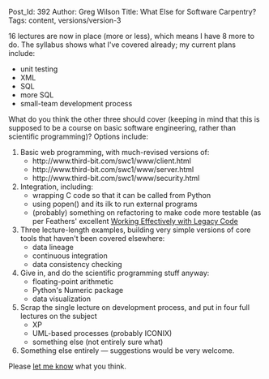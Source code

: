 Post_Id: 392
Author: Greg Wilson
Title: What Else for Software Carpentry?
Tags: content, versions/version-3

<p>16 lectures are now in place (more or less), which means I have 8 more to do.  The syllabus shows what I've covered already; my current plans include:</p>
<ul>
<li>unit testing</li>
<li>XML</li>
<li>SQL</li>
<li>more SQL</li>
<li>small-team development process</li>
</ul>
<p>What do you think the other three should cover (keeping in mind that this is supposed to be a course on basic software engineering, rather than scientific programming)?  Options include:</p>
<ol>
<li>Basic web programming, with much-revised versions of:
<ul>
<li>http://www.third-bit.com/swc1/www/client.html</li>
<li>http://www.third-bit.com/swc1/www/server.html</li>
<li>http://www.third-bit.com/swc1/www/security.html</li>
</ul>
</li>
<li>Integration, including:
<ul>
<li>wrapping C code so that it can be called from Python</li>
<li>using popen() and its ilk to run external programs</li>
<li>(probably) something on refactoring to make code more testable (as per Feathers' excellent <a href="http://openlibrary.org/works/OL5742702W/Working_effectively_with_legacy_code">Working Effectively with Legacy Code</a></li>
</ul>
</li>
<li>Three lecture-length examples, building very simple versions of core tools that haven't been covered elsewhere:
<ul>
<li>data lineage</li>
<li>continuous integration</li>
<li>data consistency checking</li>
</ul>
</li>
<li>Give in, and do the scientific programming stuff anyway:
<ul>
<li>floating-point arithmetic</li>
<li>Python's Numeric package</li>
<li>data visualization</li>
</ul>
</li>
<li>Scrap the single lecture on development process, and put in four full lectures on the subject
<ul>
<li>XP</li>
<li>UML-based processes (probably ICONIX)</li>
<li>something else (not entirely sure what)</li>
</ul>
</li>
<li>Something else entirely &mdash; suggestions would be very welcome.</li>
</ol>
<p>Please <a href="mailto:{{contact_email}}">let me know</a> what you think.</p>
